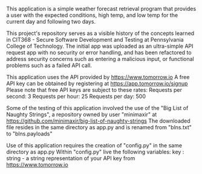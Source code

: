 This application is a simple weather forecast retrieval program that provides a user with the expected conditions, high temp, and low temp for the current day and following two days. 

This project's repository serves as a visible history of the concepts learned in CIT368 - Secure Software Development and Testing at Pennsylvania College of Technology. The initial app was uploaded as an ultra-simple API request app with no security or error handling, and has been refactored to address security concerns such as entering a malicious input, or functional problems such as a failed API call.

This application uses the API provided by https://www.tomorrow.io 
A free API key can be obtained by registering at https://app.tomorrow.io/signup 
Please note that free API keys are subject to these rates: 
Requests per second: 3 
Requests per hour: 25 
Requests per day: 500 

Some of the testing of this application involved the use of the "Big List of Naughty Strings", a repository owned by user "minimaxir" at https://github.com/minimaxir/big-list-of-naughty-strings 
The downloaded file resides in the same directory as app.py and is renamed from "blns.txt" to "blns.payloads"

Use of this application requires the creation of "config.py" in the same directory as app.py 
Within "config.py" live the following variables: 
    key : string - a string representation of your API key from https://www.tomorrow.io